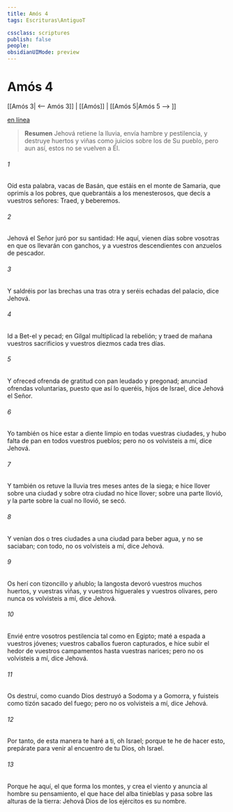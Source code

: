 ```yaml
---
title: Amós 4
tags: Escrituras\AntiguoT

cssclass: scriptures
publish: false
people:
obsidianUIMode: preview
---
```


# Amós 4
[[Amós 3| <-- Amós 3]] | [[Amós]] | [[Amós 5|Amós 5 --> ]]

[en línea](https://churchofjesuschrist.org/study/scriptures/ot/amos/4?lang=spa)

> __Resumen__
Jehová retiene la lluvia, envía hambre y pestilencia, y destruye huertos y viñas como juicios sobre los de Su pueblo, pero aun así, estos no se vuelven a Él.

###### 1 
Oíd esta palabra, vacas de Basán, que estáis en el monte de Samaria, que oprimís a los pobres, que quebrantáis a los menesterosos, que decís a vuestros señores: Traed, y beberemos.

###### 2 
Jehová el Señor juró por su santidad: He aquí, vienen días sobre vosotras en que os llevarán con ganchos, y a vuestros descendientes con anzuelos de pescador.

###### 3 
Y saldréis por las brechas una tras otra y seréis echadas del palacio, dice Jehová.

###### 4 
Id a Bet-el y pecad; en Gilgal multiplicad la rebelión; y traed de mañana vuestros sacrificios y vuestros diezmos cada tres días.

###### 5 
Y ofreced ofrenda de gratitud con pan leudado y pregonad; anunciad ofrendas voluntarias, puesto que así lo queréis, hijos de Israel, dice Jehová el Señor.

###### 6 
Yo también os hice estar a diente limpio en todas vuestras ciudades, y hubo falta de pan en todos vuestros pueblos; pero no os volvisteis a mí, dice Jehová.

###### 7 
Y también os retuve la lluvia tres meses antes de la siega; e hice llover sobre una ciudad y sobre otra ciudad no hice llover; sobre una parte llovió, y la parte sobre la cual no llovió, se secó.

###### 8 
Y venían dos o tres ciudades a una ciudad para beber agua, y no se saciaban; con todo, no os volvisteis a mí, dice Jehová.

###### 9 
Os herí con tizoncillo y añublo; la langosta devoró vuestros muchos huertos, y vuestras viñas, y vuestros higuerales y vuestros olivares, pero nunca os volvisteis a mí, dice Jehová.

###### 10 
Envié entre vosotros pestilencia tal como en Egipto; maté a espada a vuestros jóvenes; vuestros caballos fueron capturados, e hice subir el hedor de vuestros campamentos hasta vuestras narices; pero no os volvisteis a mí, dice Jehová.

###### 11 
Os destruí, como cuando Dios destruyó a Sodoma y a Gomorra, y fuisteis como tizón sacado del fuego; pero no os volvisteis a mí, dice Jehová.

###### 12 
Por tanto, de esta manera te haré a ti, oh Israel;  porque te he de hacer esto, prepárate para venir al encuentro de tu Dios, oh Israel.

###### 13 
Porque he aquí, el que forma los montes, y crea el viento y anuncia al hombre su pensamiento, el que hace del alba tinieblas y pasa sobre las alturas de la tierra: Jehová Dios de los ejércitos es su nombre.

